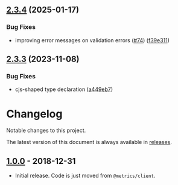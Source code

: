 ## [2.3.4](https://github.com/metrics-js/metric/compare/v2.3.3...v2.3.4) (2025-01-17)


### Bug Fixes

* improving error messages on validation errors ([#74](https://github.com/metrics-js/metric/issues/74)) ([f39e311](https://github.com/metrics-js/metric/commit/f39e31174ff981190380cc4f7ba65a4463860355))

## [2.3.3](https://github.com/metrics-js/metric/compare/v2.3.2...v2.3.3) (2023-11-08)


### Bug Fixes

* cjs-shaped type declaration ([a449eb7](https://github.com/metrics-js/metric/commit/a449eb74b37e2bd42bdf8cbec350fa1858fcba6f))

# Changelog

Notable changes to this project.

The latest version of this document is always available in
[releases][releases-url].

## [1.0.0] - 2018-12-31

- Initial release. Code is just moved from `@metrics/client`.

[1.0.0]: https://github.com/metrics-js/metric/tree/v1.0.0

[releases-url]: https://github.com/metrics-js/metric/blob/master/CHANGELOG.md
